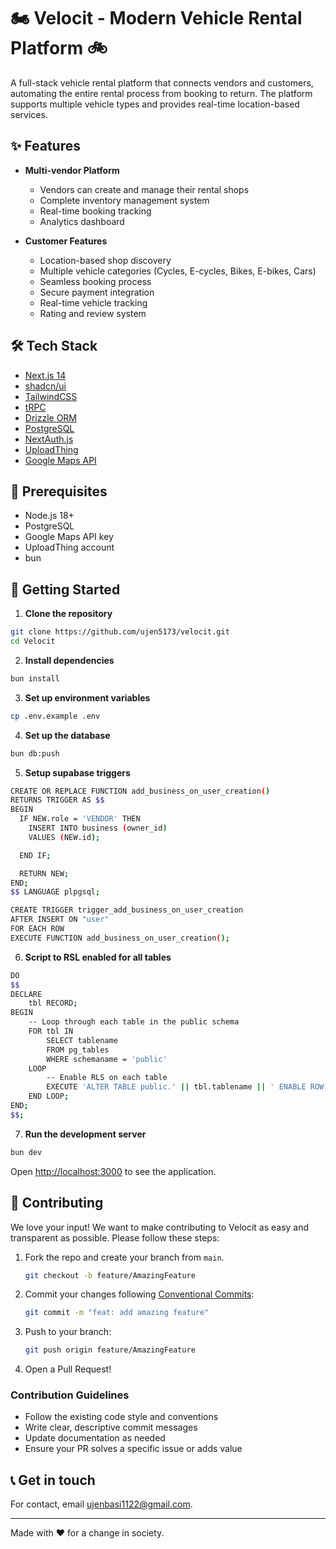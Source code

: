 # 🏍️ Velocit - Modern Vehicle Rental Platform 🚲

A full-stack vehicle rental platform that connects vendors and customers, automating the entire rental process from booking to return. The platform supports multiple vehicle types and provides real-time location-based services.

## ✨ Features

- **Multi-vendor Platform**

  - Vendors can create and manage their rental shops
  - Complete inventory management system
  - Real-time booking tracking
  - Analytics dashboard

- **Customer Features**
  - Location-based shop discovery
  - Multiple vehicle categories (Cycles, E-cycles, Bikes, E-bikes, Cars)
  - Seamless booking process
  - Secure payment integration
  - Real-time vehicle tracking
  - Rating and review system

## 🛠️ Tech Stack

- [Next.js 14](https://nextjs.org/)
- [shadcn/ui](https://ui.shadcn.com/)
- [TailwindCSS](https://tailwindcss.com/)
- [tRPC](https://trpc.io/)
- [Drizzle ORM](https://orm.drizzle.team/)
- [PostgreSQL](https://www.postgresql.org/)
- [NextAuth.js](https://next-auth.js.org/)
- [UploadThing](https://uploadthing.com/)
- [Google Maps API](https://developers.google.com/maps)

## 📝 Prerequisites

- Node.js 18+
- PostgreSQL
- Google Maps API key
- UploadThing account
- bun

## 🚀 Getting Started

1. **Clone the repository**

```bash
git clone https://github.com/ujen5173/velocit.git
cd Velocit
```

2. **Install dependencies**

```bash
bun install
```

3. **Set up environment variables**

```bash
cp .env.example .env
```

4. **Set up the database**

```bash
bun db:push
```

5. **Setup supabase triggers**

```bash
CREATE OR REPLACE FUNCTION add_business_on_user_creation()
RETURNS TRIGGER AS $$
BEGIN
  IF NEW.role = 'VENDOR' THEN
    INSERT INTO business (owner_id)
    VALUES (NEW.id);

  END IF;

  RETURN NEW;
END;
$$ LANGUAGE plpgsql;

CREATE TRIGGER trigger_add_business_on_user_creation
AFTER INSERT ON "user"
FOR EACH ROW
EXECUTE FUNCTION add_business_on_user_creation();
```

6. **Script to RSL enabled for all tables**

```bash
DO
$$
DECLARE
    tbl RECORD;
BEGIN
    -- Loop through each table in the public schema
    FOR tbl IN
        SELECT tablename
        FROM pg_tables
        WHERE schemaname = 'public'
    LOOP
        -- Enable RLS on each table
        EXECUTE 'ALTER TABLE public.' || tbl.tablename || ' ENABLE ROW LEVEL SECURITY;';
    END LOOP;
END;
$$;
```

7. **Run the development server**

```bash
bun dev
```

Open [http://localhost:3000](http://localhost:3000) to see the application.

## 🤝 Contributing

We love your input! We want to make contributing to Velocit as easy and transparent as possible. Please follow these steps:

1. Fork the repo and create your branch from `main`.

   ```bash
   git checkout -b feature/AmazingFeature
   ```

2. Commit your changes following [Conventional Commits](https://www.conventionalcommits.org/):

   ```bash
   git commit -m "feat: add amazing feature"
   ```

3. Push to your branch:

   ```bash
   git push origin feature/AmazingFeature
   ```

4. Open a Pull Request!

### Contribution Guidelines

- Follow the existing code style and conventions
- Write clear, descriptive commit messages
- Update documentation as needed
- Ensure your PR solves a specific issue or adds value

## 📞 Get in touch

For contact, email ujenbasi1122@gmail.com.

---

Made with ❤️ for a change in society.
